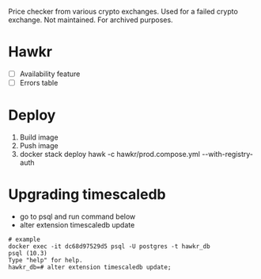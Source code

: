 Price checker from various crypto exchanges. Used for a failed crypto exchange. Not maintained. For archived purposes.

# Hawkr

- [ ] Availability feature
 - [ ] Errors table

# Deploy

1. Build image
2. Push image
3. docker stack deploy hawk -c hawkr/prod.compose.yml --with-registry-auth

# Upgrading timescaledb

- go to psql and run command below
- alter extension timescaledb update

```
# example
docker exec -it dc68d97529d5 psql -U postgres -t hawkr_db
psql (10.3)
Type "help" for help.
hawkr_db=# alter extension timescaledb update;
```

